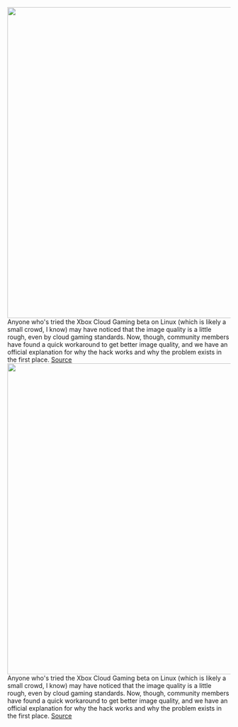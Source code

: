 <img src='https://cdn.vox-cdn.com/thumbor/St-oN1DA5HO2lvmLzOl29vbJ3eg=/0x0:1632x930/1200x800/filters:focal(686x335:946x595)/cdn.vox-cdn.com/uploads/chorus_image/image/71070335/Linux.0.png' width='700px' /><br/>
Anyone who's tried the Xbox Cloud Gaming beta on Linux (which is likely a small crowd, I know) may have noticed that the image quality is a little rough, even by cloud gaming standards. Now, though, community members have found a quick workaround to get better image quality, and we have an official explanation for why the hack works and why the problem exists in the first place.
<a href='https://www.theverge.com/2022/7/8/23200363/xbox-cloud-gaming-linux-streaming-quality-user-agent-workaround'> Source <a/><img src='https://cdn.vox-cdn.com/thumbor/St-oN1DA5HO2lvmLzOl29vbJ3eg=/0x0:1632x930/1200x800/filters:focal(686x335:946x595)/cdn.vox-cdn.com/uploads/chorus_image/image/71070335/Linux.0.png' width='700px' /><br/>
Anyone who's tried the Xbox Cloud Gaming beta on Linux (which is likely a small crowd, I know) may have noticed that the image quality is a little rough, even by cloud gaming standards. Now, though, community members have found a quick workaround to get better image quality, and we have an official explanation for why the hack works and why the problem exists in the first place.
<a href='https://www.theverge.com/2022/7/8/23200363/xbox-cloud-gaming-linux-streaming-quality-user-agent-workaround'> Source <a/>